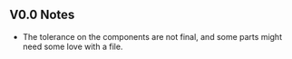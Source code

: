## V0.0 Notes

- The tolerance on the components are not final, and some parts might need some love with a file.
  
  

